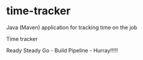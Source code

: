 # time-tracker
Java (Maven) application for tracking time on the job

Time tracker

Ready Steady Go - Build Pipeline - Hurray!!!!!
